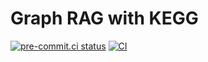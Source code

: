 # Graph RAG with KEGG

[![pre-commit.ci status](https://results.pre-commit.ci/badge/github/Qinnovation123/kegg-rag/main.svg)](https://results.pre-commit.ci/latest/github/Qinnovation123/kegg-rag/main)
[![CI](https://github.com/Qinnovation123/kegg-rag/actions/workflows/ci.yml/badge.svg)](https://github.com/Qinnovation123/kegg-rag/actions/workflows/ci.yml)
